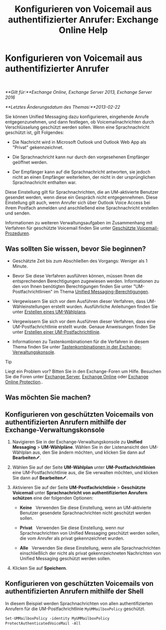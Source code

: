 ﻿---
title: 'Konfigurieren von Voicemail aus authentifizierter Anrufer: Exchange Online Help'
TOCTitle: Konfigurieren von Voicemail aus authentifizierter Anrufer
ms:assetid: f69e94a7-9768-4445-9ded-e78d732bd623
ms:mtpsurl: https://technet.microsoft.com/de-de/library/Ee423560(v=EXCHG.150)
ms:contentKeyID: 52062796
ms.date: 05/23/2018
mtps_version: v=EXCHG.150
ms.translationtype: MT
---

# Konfigurieren von Voicemail aus authentifizierter Anrufer

 

_**Gilt für:**Exchange Online, Exchange Server 2013, Exchange Server 2016_

_**Letztes Änderungsdatum des Themas:**2013-02-22_

Sie können Unified Messaging dazu konfigurieren, eingehende Anrufe entgegenzunehmen, und dann festlegen, ob Voicemailnachrichten durch Verschlüsselung geschützt werden sollen. Wenn eine Sprachnachricht geschützt ist, gilt Folgendes:

  - Die Nachricht wird in Microsoft Outlook und Outlook Web App als "Privat" gekennzeichnet.

  - Die Sprachnachricht kann nur durch den vorgesehenen Empfänger geöffnet werden.

  - Der Empfänger kann auf die Sprachnachricht antworten, sie jedoch nicht an einen Empfänger weiterleiten, der nicht in der ursprünglichen Sprachnachricht enthalten war.

Diese Einstellung gilt für Sprachnachrichten, die an UM-aktivierte Benutzer gesendet werden, wenn diese ein Gespräch nicht entgegennehmen. Diese Einstellung gilt auch, wenn Anrufer sich über Outlook Voice Access bei ihrem Postfach anmelden und anschließend eine Sprachnachricht erstellen und senden.

Informationen zu weiteren Verwaltungsaufgaben im Zusammenhang mit Verfahren für geschützte Voicemail finden Sie unter [Geschützte Voicemail-Prozeduren](protected-voice-mail-procedures-exchange-2013-help.md).

## Was sollten Sie wissen, bevor Sie beginnen?

  - Geschätzte Zeit bis zum Abschließen des Vorgangs: Weniger als 1 Minute.

  - Bevor Sie diese Verfahren ausführen können, müssen Ihnen die entsprechenden Berechtigungen zugewiesen werden. Informationen zu den von Ihnen benötigten Berechtigungen finden Sie unter "UM-Postfachrichtlinien" im Thema [Unified Messaging-Berechtigungen](unified-messaging-permissions-exchange-2013-help.md).

  - Vergewissern Sie sich vor dem Ausführen dieser Verfahren, dass UM-Wähleinstellungen erstellt wurden. Ausführliche Anleitungen finden Sie unter [Erstellen eines UM-Wählplans](create-a-um-dial-plan-exchange-2013-help.md).

  - Vergewissern Sie sich vor dem Ausführen dieser Verfahren, dass eine UM-Postfachrichtlinie erstellt wurde. Genaue Anweisungen finden Sie unter [Erstellen einer UM-Postfachrichtlinie](create-a-um-mailbox-policy-exchange-2013-help.md).

  - Informationen zu Tastenkombinationen für die Verfahren in diesem Thema finden Sie unter [Tastenkombinationen in der Exchange-Verwaltungskonsole](keyboard-shortcuts-in-the-exchange-admin-center-exchange-online-protection-help.md).


> [!TIP]
> Liegt ein Problem vor? Bitten Sie in den Exchange-Foren um Hilfe. Besuchen Sie die Foren unter <A href="https://go.microsoft.com/fwlink/p/?linkid=60612">Exchange Server</A>, <A href="https://go.microsoft.com/fwlink/p/?linkid=267542">Exchange Online</A> oder <A href="https://go.microsoft.com/fwlink/p/?linkid=285351">Exchange Online Protection</A>..



## Was möchten Sie machen?

## Konfigurieren von geschützten Voicemails von authentifizierten Anrufern mithilfe der Exchange-Verwaltungskonsole

1.  Navigieren Sie in der Exchange-Verwaltungskonsole zu **Unified Messaging** \> **UM-Wählpläne**. Wählen Sie in der Listenansicht den UM-Wählplan aus, den Sie ändern möchten, und klicken Sie dann auf **Bearbeiten**![Bearbeitungssymbol](images/Bb124582.6f53ccb2-1f13-4c02-bea0-30690e6ea71d(EXCHG.150).gif "Bearbeitungssymbol").

2.  Wählen Sie auf der Seite **UM-Wählplan** unter **UM-Postfachrichtlinien** eine UM-Postfachrichtlinie aus, die Sie verwalten möchten, und klicken Sie dann auf **Bearbeiten**![Bearbeitungssymbol](images/Bb124582.6f53ccb2-1f13-4c02-bea0-30690e6ea71d(EXCHG.150).gif "Bearbeitungssymbol").

3.  Aktivieren Sie auf der Seite **UM-Postfachrichtlinie** \> **Geschützte Voicemail** unter **Sprachnachricht von authentifizierten Anrufern schützen** eine der folgenden Optionen:
    
      - **Keine**   Verwenden Sie diese Einstellung, wenn an UM-aktivierte Benutzer gesendete Sprachnachrichten nicht geschützt werden sollen.
    
      - **Privat**   Verwenden Sie diese Einstellung, wenn nur Sprachnachrichten von Unified Messaging geschützt werden sollen, die vom Anrufer als privat gekennzeichnet wurden.
    
      - **Alle**   Verwenden Sie diese Einstellung, wenn alle Sprachnachrichten einschließlich der nicht als privat gekennzeichneten Nachrichten von Unified Messaging geschützt werden sollen.

4.  Klicken Sie auf **Speichern**.

## Konfigurieren von geschützten Voicemails von authentifizierten Anrufern mithilfe der Shell

In diesem Beispiel werden Sprachnachrichten von allen authentifizierten Anrufern für die UM-Postfachrichtlinie `MyUMMailboxPolicy` geschützt.

    Set-UMMailboxPolicy -identity MyUMMailboxPolicy ProtectAuthenticatedVoiceMail -All

